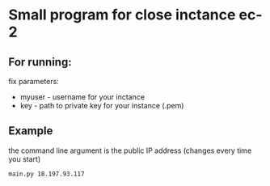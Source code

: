 # Small program for close inctance ec-2

## For running:
fix parameters:
- myuser - username for your inctance 
- key - path to private key for your instance (.pem)

## Example

the command line argument is the public IP address (changes every time you start)

```
main.py 18.197.93.117 
```
